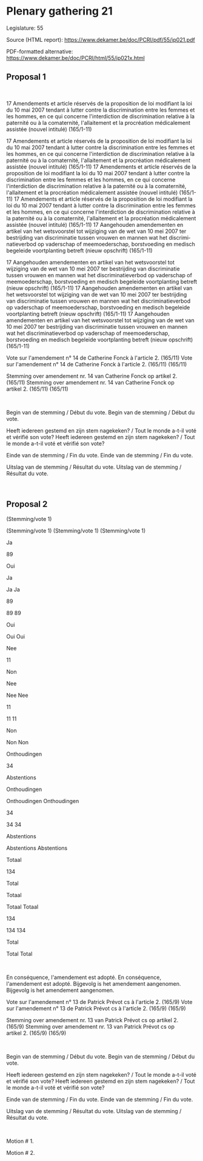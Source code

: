 # Plenary gathering 21

Legislature: 55

Source (HTML report): https://www.dekamer.be/doc/PCRI/pdf/55/ip021.pdf

PDF-formatted alternative: https://www.dekamer.be/doc/PCRI/html/55/ip021x.html

## Proposal 1


 
 

17 Amendements et article
réservés de la proposition de loi modifiant la loi du 10 mai 2007
tendant à lutter contre la discrimi­nation entre les femmes et les hommes, en
ce qui concerne l'interdiction de discrimination relative à la paternité ou à
la comaternité, l'allaitement et la procréation médicalement assistée (nouvel
intitulé) (165/1-11)

17 Amendements et article
réservés de la proposition de loi modifiant la loi du 10 mai 2007
tendant à lutter contre la discrimi­nation entre les femmes et les hommes, en
ce qui concerne l'interdiction de discrimination relative à la paternité ou à
la comaternité, l'allaitement et la procréation médicalement assistée (nouvel
intitulé) (165/1-11)
17 Amendements et article
réservés de la proposition de loi modifiant la loi du 10 mai 2007
tendant à lutter contre la discrimi­nation entre les femmes et les hommes, en
ce qui concerne l'interdiction de discrimination relative à la paternité ou à
la comaternité, l'allaitement et la procréation médicalement assistée (nouvel
intitulé) (165/1-11)
17 Amendements et article
réservés de la proposition de loi modifiant la loi du 10 mai 2007
tendant à lutter contre la discrimi­nation entre les femmes et les hommes, en
ce qui concerne l'interdiction de discrimination relative à la paternité ou à
la comaternité, l'allaitement et la procréation médicalement assistée (nouvel
intitulé) (165/1-11)
17 Aangehouden amendementen en
artikel van het wetsvoorstel tot wijziging van de wet van 10 mei 2007
ter bestrijding van discriminatie tussen vrouwen en mannen wat het discrimi­natie­verbod
op vaderschap of meemoeder­schap, borstvoeding en medisch begeleide
voortplanting betreft (nieuw opschrift) (165/1-11)

17 Aangehouden amendementen en
artikel van het wetsvoorstel tot wijziging van de wet van 10 mei 2007
ter bestrijding van discriminatie tussen vrouwen en mannen wat het discrimi­natie­verbod
op vaderschap of meemoeder­schap, borstvoeding en medisch begeleide
voortplanting betreft (nieuw opschrift) (165/1-11)
17 Aangehouden amendementen en
artikel van het wetsvoorstel tot wijziging van de wet van 10 mei 2007
ter bestrijding van discriminatie tussen vrouwen en mannen wat het discrimi­natie­verbod
op vaderschap of meemoeder­schap, borstvoeding en medisch begeleide
voortplanting betreft (nieuw opschrift) (165/1-11)
17 Aangehouden amendementen en
artikel van het wetsvoorstel tot wijziging van de wet van 10 mei 2007
ter bestrijding van discriminatie tussen vrouwen en mannen wat het discrimi­natie­verbod
op vaderschap of meemoeder­schap, borstvoeding en medisch begeleide
voortplanting betreft (nieuw opschrift) (165/1-11)
 
 

Vote sur l'amendement n° 14 de Catherine
Fonck à l'article 2. (165/11)
Vote sur l'amendement n° 14 de Catherine
Fonck à l'article 2. 
(165/11)
(165/11)

Stemming over amendement nr. 14 van
Catherine Fonck op artikel 2. (165/11)
Stemming over amendement nr. 14 van
Catherine Fonck op artikel 2. (165/11)
(165/11)

 
 

Begin van de
stemming / Début du vote.
Begin van de
stemming / Début du vote.

Heeft
iedereen gestemd en zijn stem nagekeken? / Tout le monde a-t-il voté et vérifié
son vote?
Heeft
iedereen gestemd en zijn stem nagekeken? / Tout le monde a-t-il voté et vérifié
son vote?

Einde van de
stemming / Fin du vote.
Einde van de
stemming / Fin du vote.

Uitslag van de
stemming / Résultat du vote.
Uitslag van de
stemming / Résultat du vote.

 
 


## Proposal 2


(Stemming/vote 1)

(Stemming/vote 1)
(Stemming/vote 1)
(Stemming/vote 1)



Ja


89


Oui



Ja

Ja
Ja


89

89
89


Oui

Oui
Oui



Nee


11


Non



Nee

Nee
Nee


11

11
11


Non

Non
Non



Onthoudingen


34


Abstentions



Onthoudingen

Onthoudingen
Onthoudingen


34

34
34


Abstentions

Abstentions
Abstentions



Totaal


134


Total



Totaal

Totaal
Totaal


134

134
134


Total

Total
Total

 
 

En conséquence, l'amendement est adopté.
En conséquence, l'amendement est adopté.
Bijgevolg is het amendement aangenomen.
Bijgevolg is het amendement aangenomen.
 
 

Vote sur l'amendement n° 13 de Patrick
Prévot cs à l'article 2. (165/9)
Vote sur l'amendement n° 13 de Patrick
Prévot cs à l'article 2. 
(165/9)
(165/9)

Stemming over amendement nr. 13 van
Patrick Prévot cs op artikel 2. (165/9)
Stemming over amendement nr. 13 van
Patrick Prévot cs op artikel 2. (165/9)
(165/9)

 
 

Begin van de
stemming / Début du vote.
Begin van de
stemming / Début du vote.

Heeft
iedereen gestemd en zijn stem nagekeken? / Tout le monde a-t-il voté et vérifié
son vote?
Heeft
iedereen gestemd en zijn stem nagekeken? / Tout le monde a-t-il voté et vérifié
son vote?

Einde van de
stemming / Fin du vote.
Einde van de
stemming / Fin du vote.

Uitslag van de
stemming / Résultat du vote.
Uitslag van de
stemming / Résultat du vote.

 
 


Motion # 1.

Motion # 2.


